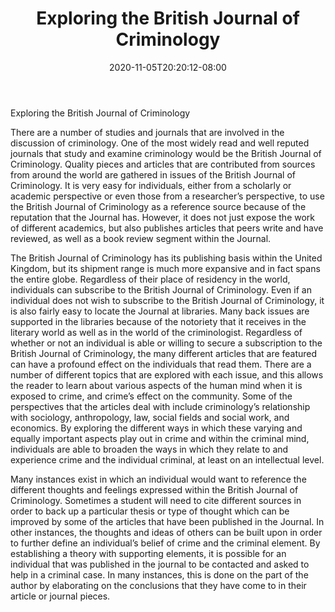 ﻿---
title: "Exploring the British Journal of Criminology"
date: 2020-11-05T20:20:12-08:00
description: "criminology Tips for Web Success"
featured_image: "/images/criminology.jpg"
tags: ["criminology"]
---

Exploring the British Journal of Criminology

There are a number of studies and journals that are involved in the discussion of criminology.  One of the most widely read and well reputed journals that study and examine criminology would be the British Journal of Criminology.  Quality pieces and articles that are contributed from sources from around the world are gathered in issues of the British Journal of Criminology.  It is very easy for individuals, either from a scholarly or academic perspective or even those from a researcher’s perspective, to use the British Journal of Criminology as a reference source because of the reputation that the Journal has.  However, it does not just expose the work of different academics, but also publishes articles that peers write and have reviewed, as well as a book review segment within the Journal.  

The British Journal of Criminology has its publishing basis within the United Kingdom, but its shipment range is much more expansive and in fact spans the entire globe.  Regardless of their place of residency in the world, individuals can subscribe to the British Journal of Criminology.  Even if an individual does not wish to subscribe to the British Journal of Criminology, it is also fairly easy to locate the Journal at libraries.  Many back issues are supported in the libraries because of the notoriety that it receives in the literary world as well as in the world of the criminologist.  Regardless of whether or not an individual is able or willing to secure a subscription to the British Journal of Criminology, the many different articles that are featured can have a profound effect on the individuals that read them.  There are a number of different topics that are explored with each issue, and this allows the reader to learn about various aspects of the human mind when it is exposed to crime, and crime’s effect on the community.  Some of the perspectives that the articles deal with include criminology’s relationship with sociology, anthropology, law, social fields and social work, and economics.  By exploring the different ways in which these varying and equally important aspects play out in crime and within the criminal mind, individuals are able to broaden the ways in which they relate to and experience crime and the individual criminal, at least on an intellectual level.

Many instances exist in which an individual would want to reference the different thoughts and feelings expressed within the British Journal of Criminology.  Sometimes a student will need to cite different sources in order to back up a particular thesis or type of thought which can be improved by some of the articles that have been published in the Journal.  In other instances, the thoughts and ideas of others can be built upon in order to further define an individual’s belief of crime and the criminal element.  By establishing a theory with supporting elements, it is possible for an individual that was published in the journal to be contacted and asked to help in a criminal case.  In many instances, this is done on the part of the author by elaborating on the conclusions that they have come to in their article or journal pieces.     

